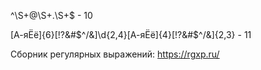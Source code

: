 

^\S+@\S+.\S+$ - 10

[А-яЁё]{6}[!?&#$^/&]\d{2,4}[А-яЁё]{4}[!?&#$^/&]{2,3} - 11

Сборник регулярных выражений: https://rgxp.ru/
